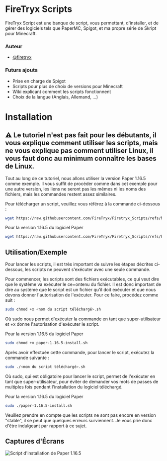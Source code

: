 
# FireTryx Scripts

FireTryx Script est une banque de script, vous permettant, d'installer, et de gérer des logiciels tels que PaperMC, Spigot, et ma propre série de Skript pour Minecraft.




### Auteur

- [@firetryx](https://www.github.com/FireTryx)


### Futurs ajouts

- Prise en charge de Spigot
- Scripts pour plus de choix de versions pour Minecraft
- Wiki explicant comment les scripts fonctionnent
- Choix de la langue (Anglais, Allemand, ...)


# Installation

⚠ Le tutoriel n'est pas fait pour les débutants, il vous explique comment utiliser les scripts, mais ne vous explique pas comment utiliser Linux, il vous faut donc au minimum connaître les bases de Linux.
---

Tout au long de ce tutoriel, nous allons utiliser la version Paper 1.16.5 comme exemple. Il vous suffit de procéder comme dans cet exemple pour une autre version, les liens ne seront pas les mêmes ni les noms des fichiers, mais les commandes restent assez similaires.


Pour télécharger un script, veuillez vous référez à la commande ci-dessous :

```sh
wget https://raw.githubusercontent.com/FireTryx/Firetryx_Scripts/refs/heads/development/<Logiciel>/<nom du script à installer>.sh
```
Pour la version 1.16.5 du logiciel Paper
```sh
wget https://raw.githubusercontent.com/FireTryx/Firetryx_Scripts/refs/heads/development/Paper/paper-1.16.5-install.sh
```
    
## Utilisation/Exemple

Pour lancer les scripts, il est très important de suivre les étapes décrites ci-dessous, les scripts ne peuvent s'exécuter avec une seule commande.

Pour commencer, les scripts sont des fichiers exécutables, ce qui veut dire que le système va exécuter le ce=ontenu du fichier. Il est donc important de dire au système que le script est un fichier qu'il doit exécuter et que nous devons donner l'autorisation de l'exécuter. Pour ce faire, procédez comme suit :

```sh
sudo chmod +x <nom du script téléchargé>.sh
```
Où sudo nous permet d'exécuter la commande en tant que super-utilisateur et +x donne l'autorisation d'exécuter le script.

Pour la version 1.16.5 du logiciel Paper
```sh
sudo chmod +x paper-1.16.5-install.sh
```

Après avoir effectuée cette commande, pour lancer le script, exécutez la commande suivante :

```sh
sudo ./<nom du script téléchargé>.sh
```
Où sudo, qui est obligatoire pour lancer le script, permet de l'exécuter en tant que super-utilisateur, pour éviter de demander vos mots de passes de multiples fois pendant l'installation du logiciel téléchargé.

Pour la version 1.16.5 du logiciel Paper
```sh
sudo ./paper-1.16.5-install.sh
```

Veuillez prendre en compte que les scripts ne sont pas encore en version "stable", il se peut que quelques erreurs surviennent. Je vous prie donc d'être indulgeant par rapport à ce sujet.


## Captures d'Écrans

![Script d'installation de Paper 1.16.5](https://imgur.com/a/s6jssmm)

